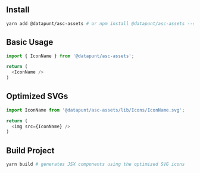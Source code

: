 
## Install

```bash
yarn add @datapunt/asc-assets # or npm install @datapunt/asc-assets --save
```

## Basic Usage

```ts
import { IconName } from '@datapunt/asc-assets';

return (
  <IconName />
)
```

## Optimized SVGs

```ts
import IconName from '@datapunt/asc-assets/lib/Icons/IconName.svg';

return (
  <img src={IconName} />
)
```

## Build Project
```bash
yarn build # generates JSX components using the optimized SVG icons
```
